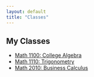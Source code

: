 ```yaml
---
layout: default
title: "Classes"
---
```


## My Classes

* [Math 1100: College Algebra](./math_1100)
* [Math 1110: Trigonometry](./math_1110)
* [Math 2010: Business Calculus](./math_2010)